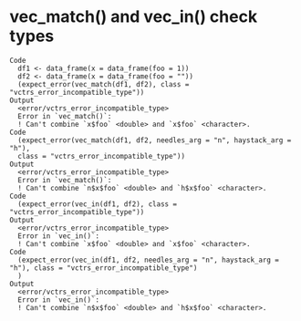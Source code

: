 # vec_match() and vec_in() check types

    Code
      df1 <- data_frame(x = data_frame(foo = 1))
      df2 <- data_frame(x = data_frame(foo = ""))
      (expect_error(vec_match(df1, df2), class = "vctrs_error_incompatible_type"))
    Output
      <error/vctrs_error_incompatible_type>
      Error in `vec_match()`:
      ! Can't combine `x$foo` <double> and `x$foo` <character>.
    Code
      (expect_error(vec_match(df1, df2, needles_arg = "n", haystack_arg = "h"),
      class = "vctrs_error_incompatible_type"))
    Output
      <error/vctrs_error_incompatible_type>
      Error in `vec_match()`:
      ! Can't combine `n$x$foo` <double> and `h$x$foo` <character>.
    Code
      (expect_error(vec_in(df1, df2), class = "vctrs_error_incompatible_type"))
    Output
      <error/vctrs_error_incompatible_type>
      Error in `vec_in()`:
      ! Can't combine `x$foo` <double> and `x$foo` <character>.
    Code
      (expect_error(vec_in(df1, df2, needles_arg = "n", haystack_arg = "h"), class = "vctrs_error_incompatible_type")
      )
    Output
      <error/vctrs_error_incompatible_type>
      Error in `vec_in()`:
      ! Can't combine `n$x$foo` <double> and `h$x$foo` <character>.

